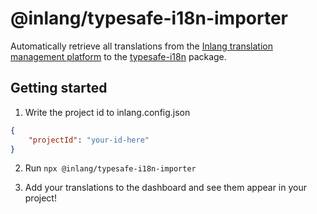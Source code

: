 # @inlang/typesafe-i18n-importer

Automatically retrieve all translations from the [Inlang translation management platform](https://github.com/inlang/inlang) to the [typesafe-i18n](https://github.com/ivanhofer/typesafe-i18n) package.

## Getting started

1. Write the project id to inlang.config.json

```json
{
    "projectId": "your-id-here"
}
```

2. Run `npx @inlang/typesafe-i18n-importer`

3. Add your translations to the dashboard and see them appear in your project!
